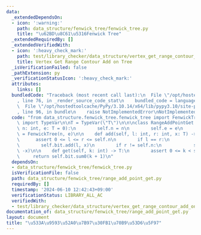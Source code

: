 ```yaml
---
data:
  _extendedDependsOn:
  - icon: ':warning:'
    path: data_structure/fenwick_tree/fenwick_tree.py
    title: "\u62BD\u8C61\u5316Fenwick Tree"
  _extendedRequiredBy: []
  _extendedVerifiedWith:
  - icon: ':heavy_check_mark:'
    path: test/library_checker/data_structure/vertex_get_range_contour_add_on_tree.test.py
    title: Vertex Get Range Contour Add on Tree
  _isVerificationFailed: false
  _pathExtension: py
  _verificationStatusIcon: ':heavy_check_mark:'
  attributes:
    links: []
  bundledCode: "Traceback (most recent call last):\n  File \"/opt/hostedtoolcache/PyPy/3.10.14/x64/lib/pypy3.10/site-packages/onlinejudge_verify/documentation/build.py\"\
    , line 76, in _render_source_code_stat\n    bundled_code = language.bundle(\n\
    \  File \"/opt/hostedtoolcache/PyPy/3.10.14/x64/lib/pypy3.10/site-packages/onlinejudge_verify/languages/python.py\"\
    , line 96, in bundle\n    raise NotImplementedError\nNotImplementedError\n"
  code: "from data_structure.fenwick_tree.fenwick_tree import FenwickTree\nfrom typing\
    \ import TypeVar\n\nT = TypeVar(\"T\")\n\n\nclass RangeAddPointGet:\n    def __init__(self,\
    \ n: int, e: T = 0):\n        self.n = n\n        self.e = e\n        self.bit\
    \ = FenwickTree(n, e)\n\n    def add(self, l: int, r: int, x: T) -> None:\n  \
    \      assert 0 <= l <= r <= self.n\n        if l == r:\n            return self.e\n\
    \        self.bit.add(l, x)\n        if r != self.n:\n            self.bit.add(r,\
    \ -x)\n\n    def get(self, k: int) -> T:\n        assert 0 <= k < self.n\n   \
    \     return self.bit.sum0(k + 1)\n"
  dependsOn:
  - data_structure/fenwick_tree/fenwick_tree.py
  isVerificationFile: false
  path: data_structure/fenwick_tree/range_add_point_get.py
  requiredBy: []
  timestamp: '2024-06-10 12:42:43+09:00'
  verificationStatus: LIBRARY_ALL_AC
  verifiedWith:
  - test/library_checker/data_structure/vertex_get_range_contour_add_on_tree.test.py
documentation_of: data_structure/fenwick_tree/range_add_point_get.py
layout: document
title: "\u533A\u9593\u52A0\u7B97\u30FB1\u70B9\u53D6\u5F97"
---
```



